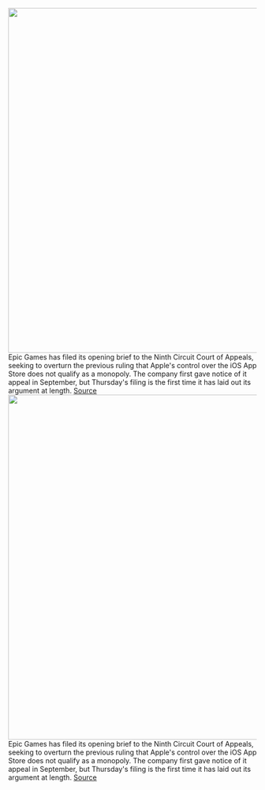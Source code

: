 <img src='https://cdn.vox-cdn.com/thumbor/i9XJ331zScAhaC3afBjLZ2AAYi0=/0x0:2040x1360/1200x800/filters:focal(857x517:1183x843)/cdn.vox-cdn.com/uploads/chorus_image/image/70413311/acastro_20200818_1777_epicApple_0002.0.0.jpg' width='700px' /><br/>
Epic Games has filed its opening brief to the Ninth Circuit Court of Appeals, seeking to overturn the previous ruling that Apple's control over the iOS App Store does not qualify as a monopoly. The company first gave notice of it appeal in September, but Thursday's filing is the first time it has laid out its argument at length.
<a href='https://www.theverge.com/2022/1/20/22893546/epic-apple-fortnite-appeal-app-store-restrictions'> Source <a/><img src='https://cdn.vox-cdn.com/thumbor/i9XJ331zScAhaC3afBjLZ2AAYi0=/0x0:2040x1360/1200x800/filters:focal(857x517:1183x843)/cdn.vox-cdn.com/uploads/chorus_image/image/70413311/acastro_20200818_1777_epicApple_0002.0.0.jpg' width='700px' /><br/>
Epic Games has filed its opening brief to the Ninth Circuit Court of Appeals, seeking to overturn the previous ruling that Apple's control over the iOS App Store does not qualify as a monopoly. The company first gave notice of it appeal in September, but Thursday's filing is the first time it has laid out its argument at length.
<a href='https://www.theverge.com/2022/1/20/22893546/epic-apple-fortnite-appeal-app-store-restrictions'> Source <a/>